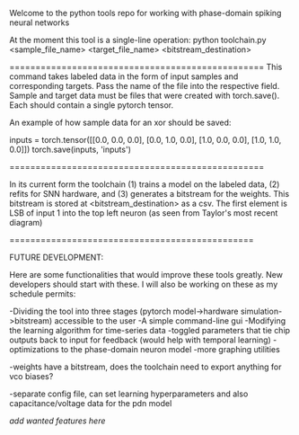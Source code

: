 
Welcome to the python tools repo for working with phase-domain spiking neural networks

At the moment this tool is a single-line operation:
    python toolchain.py <sample_file_name> <target_file_name> <bitstream_destination>

=================================================
This command takes labeled data in the form of input samples and corresponding targets. 
Pass the name of the file into the respective field. Sample and target data must be files that 
were created with torch.save(). Each should contain a single pytorch tensor. 

An example of how sample data for an xor should be saved:

inputs = torch.tensor([[0.0, 0.0, 0.0], [0.0, 1.0, 0.0], [1.0, 0.0, 0.0], [1.0, 1.0, 0.0]])
torch.save(inputs, 'inputs') 

=================================================

In its current form the toolchain (1) trains a model on the labeled data, (2) refits for SNN hardware, 
and (3) generates a bitstream for the weights. This bitstream is stored at <bitstream_destination> as a csv. 
The first element is LSB of input 1 into the top left neuron (as seen from Taylor's most recent diagram) 

===============================================

FUTURE DEVELOPMENT: 

Here are some functionalities that would improve these tools greatly. New developers should start with these. 
I will also be working on these as my schedule permits: 

-Dividing the tool into three stages (pytorch model->hardware simulation->bitstream) accessible to the user
-A simple command-line gui
-Modifying the learning algorithm for time-series data 
-toggled parameters that tie chip outputs back to input for feedback (would help with temporal learning) 
-optimizations to the phase-domain neuron model
-more graphing utilities 

-weights have a bitstream, does the toolchain need to export anything for vco biases?

-separate config file, can set learning hyperparameters and also capacitance/voltage data for the pdn model

*add wanted features here* 










